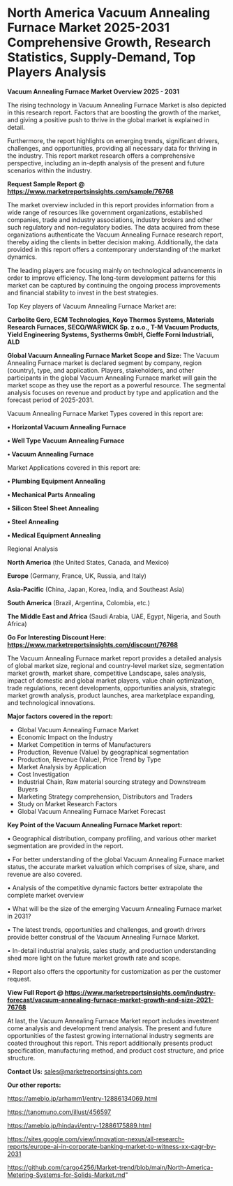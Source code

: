# North America Vacuum Annealing Furnace Market 2025-2031 Comprehensive Growth, Research Statistics, Supply-Demand,  Top Players Analysis

<Strong> Vacuum Annealing Furnace Market Overview 2025 - 2031</strong>

The rising technology in Vacuum Annealing Furnace Market is also depicted in this research report. Factors that are boosting the growth of the market, and giving a positive push to thrive in the global market is explained in detail.

Furthermore, the report highlights on emerging trends, significant drivers, challenges, and opportunities, providing all necessary data for thriving in the industry. This report market research offers a comprehensive perspective, including an in-depth analysis of the present and future scenarios within the industry.

<strong>Request Sample Report @ <a href=https://www.marketreportsinsights.com/sample/76768>https://www.marketreportsinsights.com/sample/76768</a></strong>

The market overview included in this report provides information from a wide range of resources like government organizations, established companies, trade and industry associations, industry brokers and other such regulatory and non-regulatory bodies. The data acquired from these organizations authenticate the Vacuum Annealing Furnace research report, thereby aiding the clients in better decision making. Additionally, the data provided in this report offers a contemporary understanding of the market dynamics.

The leading players are focusing mainly on technological advancements in order to improve efficiency. The long-term development patterns for this market can be captured by continuing the ongoing process improvements and financial stability to invest in the best strategies.

Top Key players of Vacuum Annealing Furnace Market are:

<strong>Carbolite Gero, ECM Technologies, Koyo Thermos Systems, Materials Research Furnaces, SECO/WARWICK Sp. z o.o., T-M Vacuum Products, Yield Engineering Systems, Systherms GmbH, Cieffe Forni Industriali, ALD</strong>

<strong><b>Global Vacuum Annealing Furnace Market Scope and Size:</b></strong>
The Vacuum Annealing Furnace market is declared segment by company, region (country), type, and application. Players, stakeholders, and other participants in the global Vacuum Annealing Furnace market will gain the market scope as they use the report as a powerful resource. The segmental analysis focuses on revenue and product by type and application and the forecast period of 2025-2031.

Vacuum Annealing Furnace Market Types covered in this report are:

<strong>• Horizontal Vacuum Annealing Furnace

• Well Type Vacuum Annealing Furnace

• Vacuum Annealing Furnace</strong>

Market Applications covered in this report are:

<strong>• Plumbing Equipment Annealing

• Mechanical Parts Annealing

• Silicon Steel Sheet Annealing

• Steel Annealing

• Medical Equipment Annealing</strong> 

Regional Analysis

<strong>North America</strong> (the United States, Canada, and Mexico)

<strong>Europe</strong> (Germany, France, UK, Russia, and Italy)

<strong>Asia-Pacific</strong> (China, Japan, Korea, India, and Southeast Asia)

<strong>South America</strong> (Brazil, Argentina, Colombia, etc.)

<strong>The Middle East and Africa</strong> (Saudi Arabia, UAE, Egypt, Nigeria, and South Africa)

<strong>Go For Interesting Discount Here: <a href=https://www.marketreportsinsights.com/discount/76768>https://www.marketreportsinsights.com/discount/76768</a></strong>

The Vacuum Annealing Furnace market report provides a detailed analysis of global market size, regional and country-level market size, segmentation market growth, market share, competitive Landscape, sales analysis, impact of domestic and global market players, value chain optimization, trade regulations, recent developments, opportunities analysis, strategic market growth analysis, product launches, area marketplace expanding, and technological innovations.

<strong><b>Major factors covered in the report:</b></strong>
<ul>
  <li>Global Vacuum Annealing Furnace Market </li>
  <li>Economic Impact on the Industry</li>
  <li>Market Competition in terms of Manufacturers</li>
  <li>Production, Revenue (Value) by geographical segmentation</li>
  <li>Production, Revenue (Value), Price Trend by Type</li>
  <li>Market Analysis by Application</li>
  <li>Cost Investigation</li>
  <li>Industrial Chain, Raw material sourcing strategy and Downstream Buyers</li>
  <li>Marketing Strategy comprehension, Distributors and Traders</li>
  <li>Study on Market Research Factors</li>
  <li>Global Vacuum Annealing Furnace Market Forecast</li>
</ul>

<strong><b>Key Point of the Vacuum Annealing Furnace Market report:</b></strong>

• Geographical distribution, company profiling, and various other market segmentation are provided in the report.

• For better understanding of the global Vacuum Annealing Furnace market status, the accurate market valuation which comprises of size, share, and revenue are also covered.

• Analysis of the competitive dynamic factors better extrapolate the complete market overview

• What will be the size of the emerging Vacuum Annealing Furnace market in 2031?

• The latest trends, opportunities and challenges, and growth drivers provide better construal of the Vacuum Annealing Furnace Market.

• In-detail industrial analysis, sales study, and production understanding shed more light on the future market growth rate and scope.

• Report also offers the opportunity for customization as per the customer request.

<strong><b>View Full Report @ <a href=https://www.marketreportsinsights.com/industry-forecast/vacuum-annealing-furnace-market-growth-and-size-2021-76768>https://www.marketreportsinsights.com/industry-forecast/vacuum-annealing-furnace-market-growth-and-size-2021-76768</a></b></strong>


At last, the Vacuum Annealing Furnace Market report includes investment come analysis and development trend analysis. The present and future opportunities of the fastest growing international industry segments are coated throughout this report. This report additionally presents product specification, manufacturing method, and product cost structure, and price structure.

<strong>Contact Us:</strong>
sales@marketreportsinsights.com

<strong>Our other reports:</strong>

<a href=https://ameblo.jp/arhamm1/entry-12886134069.html>https://ameblo.jp/arhamm1/entry-12886134069.html</a>

<a href=https://tanomuno.com/illust/456597>https://tanomuno.com/illust/456597</a>

<a href=https://ameblo.jp/hindavi/entry-12886175889.html>https://ameblo.jp/hindavi/entry-12886175889.html</a>

<a href=https://sites.google.com/view/innovation-nexus/all-research-reports/europe-ai-in-corporate-banking-market-to-witness-xx-cagr-by-2031>https://sites.google.com/view/innovation-nexus/all-research-reports/europe-ai-in-corporate-banking-market-to-witness-xx-cagr-by-2031</a>

<a href=https://github.com/cargo4256/Market-trend/blob/main/North-America-Metering-Systems-for-Solids-Market.md>https://github.com/cargo4256/Market-trend/blob/main/North-America-Metering-Systems-for-Solids-Market.md</a>"
